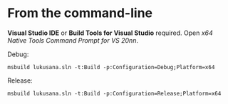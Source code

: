 # From the command-line

**Visual Studio IDE** or **Build Tools for Visual Studio** required. Open *x64 Native Tools Command Prompt for VS 20nn*.  

Debug:
```
msbuild lukusana.sln -t:Build -p:Configuration=Debug;Platform=x64
```

Release:
```
msbuild lukusana.sln -t:Build -p:Configuration=Release;Platform=x64
```
